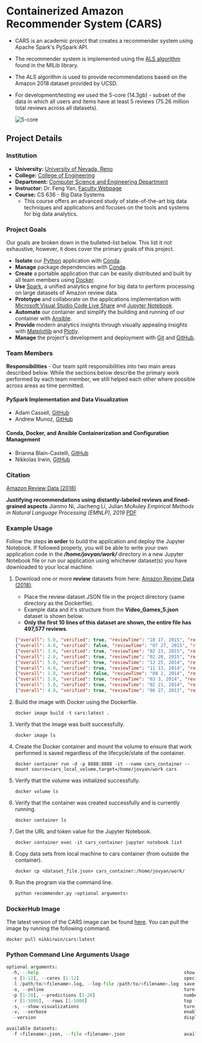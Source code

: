 # Containerized Amazon Recommender System (CARS)

* CARS is an academic project that creates a recommender system using Apache Spark's PySpark API.
* The recommender system is implemented using the [ALS algorithm](https://spark.apache.org/docs/latest/mllib-collaborative-filtering.html) found in the MlLib library.
* The ALS algorithm is used to provide recommendations based on the Amazon 2018 dataset provided by UCSD.
* For development/testing we used the 5-core (14.3gb) - subset of the data in which all users and items have at least 5 reviews (75.26 million total reviews across all datasets).

   ![5-core](https://i.imgur.com/uYGiuyn.png)

## Project Details

### Institution

* **University:** [University of Nevada, Reno](https://www.unr.edu)
* **College:** [College of Engineering](https://www.unr.edu/engineering)
* **Department:** [Computer Science and Engineering Department](https://www.unr.edu/cse)
* **Instructor:** Dr. Feng Yan, [Faculty Webpage](https://www.unr.edu/cse/people/feng-yan)
* **Course:** CS 636 - Big Data Systems
  * This course offers an advanced study of state-of-the-art big data techniques and applications and focuses on the tools and systems for big data analytics.

### Project Goals

Our goals are broken down in the bulleted-list below. This list it not exhaustive, however, it does cover the primary goals of this project.

* **Isolate** our [Python](https://www.python.org) application with [Conda](https://docs.conda.io/projects/conda/en/latest/index.html).
* **Manage** package dependencies with [Conda](https://docs.conda.io/projects/conda/en/latest/index.html).
* **Create** a portable application that can be easily distributed and built by all team members using [Docker](https://www.docker.com).
* **Use** [Spark](https://spark.apache.org), a unified analytics engine for big data to perform processing on large datasets of Amazon review data.
* **Prototype** and collaborate on the applications implementation with [Microsoft Visual Studio Code Live Share](https://code.visualstudio.com/blogs/2017/11/15/live-share) and [Jupyter Notebook](https://jupyter.org).
* **Automate** our container and simplify the building and running of our container with [Ansible](https://www.ansible.com).
* **Provide** modern analytics insights through visually appealing insights with [Matplotlib](https://matplotlib.org) and [Plotly](https://plotly.com).
* **Manage** the project's development and deployment with [Git](https://git-scm.com) and [GitHub](https://github.com/about).

### Team Members

**Responsibilities** - Our team split responsibilities into two main areas described below. While the sections below describe the primary work performed by each team member, we still helped each other where possible across areas as time permitted.

#### PySpark Implementation and Data Visualization

* Adam Cassell, [GitHub](https://github.com/casselldev)
* Andrew Munoz, [GitHub](https://github.com/amunoz247)

#### Conda, Docker, and Ansible Containerization and Configuration Management

* Brianna Blain-Castelli, [GitHub](https://github.com/bblain18)
* Nikkolas Irwin, [GitHub](https://github.com/nikkolas-james-irwin)

### Citation

[Amazon Review Data (2018)](https://nijianmo.github.io/amazon/index.html)

**Justifying recommendations using distantly-labeled reviews and fined-grained aspects**
Jianmo Ni, Jiacheng Li, Julian McAuley
_Empirical Methods in Natural Language Processing (EMNLP), 2019_
[PDF](http://cseweb.ucsd.edu/~jmcauley/pdfs/emnlp19a.pdf)

### Example Usage

Follow the steps **in order** to build the application and deploy the Jupyter Notebook. If followed properly, you will be able to write your own application code in the **_/home/jovyan/work/_** directory in a new Jupyter Notebook file or run our application using whichever dataset(s) you have downloaded to your local machine.

1. Download one or more **review** datasets from here: [Amazon Review Data (2018)](https://nijianmo.github.io/amazon/index.html).
   * Place the review dataset JSON file in the project directory (same directory as the Dockerfile).
   * Example data and it's structure from the **Video_Games_5.json** dataset is shown below.
   * **Only the first 10 lines of this dataset are shown, the entire file has 497,577 reviews**.

    ```json
   {"overall": 5.0, "verified": true, "reviewTime": "10 17, 2015", "reviewerID": "A1HP7NVNPFMA4N", "asin": "0700026657", "reviewerName": "Ambrosia075", "reviewText": "This game is a bit hard to get the hang of, but when you do it's great.", "summary": "but when you do it's great.", "unixReviewTime": 1445040000}
    {"overall": 4.0, "verified": false, "reviewTime": "07 27, 2015", "reviewerID": "A1JGAP0185YJI6", "asin": "0700026657", "reviewerName": "travis", "reviewText": "I played it a while but it was alright. The steam was a bit of trouble. The more they move these game to steam the more of a hard time I have activating and playing a game. But in spite of that it was fun, I liked it. Now I am looking forward to anno 2205 I really want to play my way to the moon.", "summary": "But in spite of that it was fun, I liked it", "unixReviewTime": 1437955200}
    {"overall": 3.0, "verified": true, "reviewTime": "02 23, 2015", "reviewerID": "A1YJWEXHQBWK2B", "asin": "0700026657", "reviewerName": "Vincent G. Mezera", "reviewText": "ok game.", "summary": "Three Stars", "unixReviewTime": 1424649600}
    {"overall": 2.0, "verified": true, "reviewTime": "02 20, 2015", "reviewerID": "A2204E1TH211HT", "asin": "0700026657", "reviewerName": "Grandma KR", "reviewText": "found the game a bit too complicated, not what I expected after having played 1602, 1503, and 1701", "summary": "Two Stars", "unixReviewTime": 1424390400}
    {"overall": 5.0, "verified": true, "reviewTime": "12 25, 2014", "reviewerID": "A2RF5B5H74JLPE", "asin": "0700026657", "reviewerName": "jon", "reviewText": "great game, I love it and have played it since its arrived", "summary": "love this game", "unixReviewTime": 1419465600}
    {"overall": 4.0, "verified": true, "reviewTime": "11 13, 2014", "reviewerID": "A11V6ZJ2FVQY1D", "asin": "0700026657", "reviewerName": "IBRAHIM ALBADI", "reviewText": "i liked a lot some time that i haven't play a wonderfull game very simply and funny game verry good game.", "summary": "Anno 2070", "unixReviewTime": 1415836800}
    {"overall": 1.0, "verified": false, "reviewTime": "08 2, 2014", "reviewerID": "A1KXJ1ELZIU05C", "asin": "0700026657", "reviewerName": "Creation27", "reviewText": "I'm an avid gamer, but Anno 2070 is an INSULT to gaming.  It is so buggy and half-finished that the first campaign doesn't even work properly and the DRM is INCREDIBLY frustrating to deal with.\n\nOnce you manage to work your way past the massive amounts of bugs and get through the DRM, HOURS later you finally figure out that the game has no real tutorial, so you stuck just clicking around randomly.\n\nSad, sad, sad, example of a game that could have been great but FTW.", "summary": "Avoid This Game - Filled with Bugs", "unixReviewTime": 1406937600}
    {"overall": 5.0, "verified": true, "reviewTime": "03 3, 2014", "reviewerID": "A1WK5I4874S3O2", "asin": "0700026657", "reviewerName": "WhiteSkull", "reviewText": "I bought this game thinking it would be pretty cool and that i might play it for a  week or two and be done.  Boy was I wrong! From the moment I finally got the gamed Fired up (the other commentors on this are right, it takes forever and u are forced to create an account) I watched as it booted up I could tell right off the bat that ALOT of thought went into making this game. If you have ever played Sim city, then this game is a must try as you will easily navigate thru it and its multi layers. I have been playing htis now for a month straight, and I am STILL discovering layers of complexity in the game. There are a few things in the game that could used tweaked, but all in all this is a 5 star game.", "summary": "A very good game balance of skill with depth of choices", "unixReviewTime": 1393804800}
    {"overall": 5.0, "verified": true, "reviewTime": "02 21, 2014", "reviewerID": "AV969NA4CBP10", "asin": "0700026657", "reviewerName": "Travis B. Moore", "reviewText": "I have played the old anno 1701 AND 1503.  this game looks great but is more complex than the previous versions of the game. I found a lot of things lacking such as the sources of power and an inability to store energy with batteries or regenertive fuel cells as buildings in the game need power. Trade is about the same. My main beef with this it requires an internet connection. Other than that it has wonderful artistry and graphics. It is the same as anno 1701 but set in a future world where global warmming as flood the land and resource scarcity has sent human kind to look to the deep ocean for valuable minerals. I recoment the deep ocean expansion or complete if you get this. I found the ai instructor a little corny but other than that the game has some real polish. I wrote my 2 cents worth on suggestions on anno 2070 wiki and you can read 3 pages on that for game ideas I had.", "summary": "Anno 2070 more like anno 1701", "unixReviewTime": 1392940800}
    {"overall": 4.0, "verified": true, "reviewTime": "06 27, 2013", "reviewerID": "A1EO9BFUHTGWKZ", "asin": "0700026657", "reviewerName": "johnnyz3", "reviewText": "I liked it and had fun with it, played for a while and got my money's worth.  You can certainly go further than I did but I got frustrated with the fact that here we are in this new start and still taking from the earth rather than living with it. Better than simcity in that respect and maybe the best we could hope for.", "summary": "Pretty fun", "unixReviewTime": 1372291200}
    ```

2. Build the image with Docker using the Dockerfile.

    ```docker
    docker image build -t cars:latest .
    ```

3. Verify that the image was built successfully.

    ```docker
    docker image ls
    ```

4. Create the Docker container and mount the volume to ensure that work performed is saved regardless of the lifecycle/state of the container.

    ```docker
    docker container run -d -p 8888:8888 -it --name cars_container --mount source=cars_local_volume,target=/home/jovyan/work cars
    ```

5. Verify that the volume was initialized successfully.

    ```docker
    docker volume ls
    ```
6. Verify that the container was created successfully and is currently running.

    ```docker
    docker container ls
    ```

7. Get the URL and token value for the Jupyter Notebook.

    ```docker
    docker container exec -it cars_container jupyter notebook list
    ```

8. Copy data sets from local machine to cars container (from outside the container).
    
    ```docker
    docker cp <dataset_file.json> cars_container:/home/jovyan/work/
    ```

9. Run the program via the command line.

    ```python
    python recommender.py <optional arguments>
    ```


### DockerHub Image

The latest version of the CARS image can be found [here](https://hub.docker.com/repository/docker/nikkirwin/cars). You can pull the image by running the following command.

```docker
docker pull nikkirwin/cars:latest
```

### Python Command Line Arguments Usage

```python
optional arguments:
  -h, --help                                                      show this help message and exit
  -c [1-12], --cores [1-12]                                       specify the logical core count for the Spark Context
  -l /path/to/<filename>.log, --log-file /path/to/<filename>.log  save output to log
  -o, --online                                                    turn on Spark UI
  -p [1-20], --predictions [1-20]                                 number of predictions to calculate
  -r [1-5000], --rows [1-5000]                                    top (n) rows to display
  -s, --show-visualizations                                       turn on data visualizations
  -v, --verbose                                                   enable verbose command line output for intermediate spark jobs
  --version                                                       displays the current version of cars

available datasets:
  -f <filename>.json, --file <filename>.json                      available files are shown below
```
